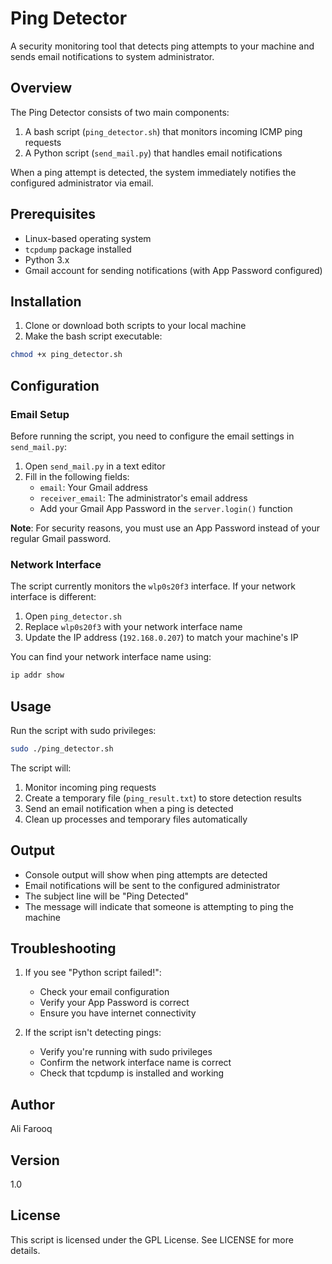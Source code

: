 # Ping Detector

A security monitoring tool that detects ping attempts to your machine and sends email notifications to system administrator.

## Overview

The Ping Detector consists of two main components:
1. A bash script (`ping_detector.sh`) that monitors incoming ICMP ping requests
2. A Python script (`send_mail.py`) that handles email notifications

When a ping attempt is detected, the system immediately notifies the configured administrator via email.

## Prerequisites

- Linux-based operating system
- `tcpdump` package installed
- Python 3.x
- Gmail account for sending notifications (with App Password configured)

## Installation

1. Clone or download both scripts to your local machine
2. Make the bash script executable:
```bash
chmod +x ping_detector.sh
```

## Configuration

### Email Setup

Before running the script, you need to configure the email settings in `send_mail.py`:

1. Open `send_mail.py` in a text editor
2. Fill in the following fields:
   - `email`: Your Gmail address
   - `receiver_email`: The administrator's email address
   - Add your Gmail App Password in the `server.login()` function

**Note**: For security reasons, you must use an App Password instead of your regular Gmail password.

### Network Interface

The script currently monitors the `wlp0s20f3` interface. If your network interface is different:

1. Open `ping_detector.sh`
2. Replace `wlp0s20f3` with your network interface name
3. Update the IP address (`192.168.0.207`) to match your machine's IP

You can find your network interface name using:
```bash
ip addr show
```

## Usage

Run the script with sudo privileges:

```bash
sudo ./ping_detector.sh
```

The script will:
1. Monitor incoming ping requests
2. Create a temporary file (`ping_result.txt`) to store detection results
3. Send an email notification when a ping is detected
4. Clean up processes and temporary files automatically

## Output

- Console output will show when ping attempts are detected
- Email notifications will be sent to the configured administrator
- The subject line will be "Ping Detected"
- The message will indicate that someone is attempting to ping the machine

## Troubleshooting

1. If you see "Python script failed!":
   - Check your email configuration
   - Verify your App Password is correct
   - Ensure you have internet connectivity

2. If the script isn't detecting pings:
   - Verify you're running with sudo privileges
   - Confirm the network interface name is correct
   - Check that tcpdump is installed and working

## Author

Ali Farooq

## Version

1.0

## License

This script is licensed under the GPL License. See LICENSE for more details.
